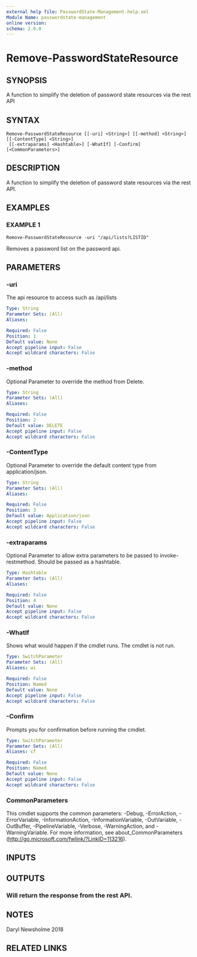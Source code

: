 ```yaml
---
external help file: PasswordState-Management-help.xml
Module Name: passwordstate-management
online version:
schema: 2.0.0
---
```


# Remove-PasswordStateResource

## SYNOPSIS
A function to simplify the deletion of password state resources via the rest API

## SYNTAX

```
Remove-PasswordStateResource [[-uri] <String>] [[-method] <String>] [[-ContentType] <String>]
 [[-extraparams] <Hashtable>] [-WhatIf] [-Confirm] [<CommonParameters>]
```

## DESCRIPTION
A function to simplify the deletion of password state resources via the rest API.

## EXAMPLES

### EXAMPLE 1
```
Remove-PasswordStateResource -uri "/api/lists?LISTID"
```

Removes a password list on the password api.

## PARAMETERS

### -uri
The api resource to access such as /api/lists

```yaml
Type: String
Parameter Sets: (All)
Aliases:

Required: False
Position: 1
Default value: None
Accept pipeline input: False
Accept wildcard characters: False
```

### -method
Optional Parameter to override the method from Delete.

```yaml
Type: String
Parameter Sets: (All)
Aliases:

Required: False
Position: 2
Default value: DELETE
Accept pipeline input: False
Accept wildcard characters: False
```

### -ContentType
Optional Parameter to override the default content type from application/json.

```yaml
Type: String
Parameter Sets: (All)
Aliases:

Required: False
Position: 3
Default value: Application/json
Accept pipeline input: False
Accept wildcard characters: False
```

### -extraparams
Optional Parameter to allow extra parameters to be passed to invoke-restmethod.
Should be passed as a hashtable.

```yaml
Type: Hashtable
Parameter Sets: (All)
Aliases:

Required: False
Position: 4
Default value: None
Accept pipeline input: False
Accept wildcard characters: False
```

### -WhatIf
Shows what would happen if the cmdlet runs. The cmdlet is not run.

```yaml
Type: SwitchParameter
Parameter Sets: (All)
Aliases: wi

Required: False
Position: Named
Default value: None
Accept pipeline input: False
Accept wildcard characters: False
```

### -Confirm
Prompts you for confirmation before running the cmdlet.

```yaml
Type: SwitchParameter
Parameter Sets: (All)
Aliases: cf

Required: False
Position: Named
Default value: None
Accept pipeline input: False
Accept wildcard characters: False
```

### CommonParameters
This cmdlet supports the common parameters: -Debug, -ErrorAction, -ErrorVariable, -InformationAction, -InformationVariable, -OutVariable, -OutBuffer, -PipelineVariable, -Verbose, -WarningAction, and -WarningVariable. For more information, see about_CommonParameters (http://go.microsoft.com/fwlink/?LinkID=113216).

## INPUTS

## OUTPUTS

### Will return the response from the rest API.

## NOTES
Daryl Newsholme 2018

## RELATED LINKS
